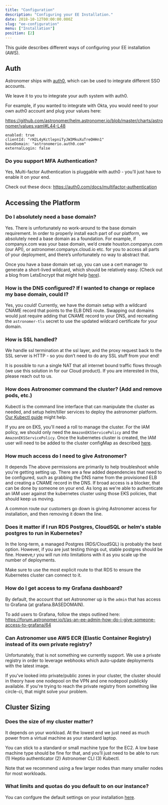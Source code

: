 ```yaml
---
title: "Configuration"
description: "Configuring your EE Installation."
date: 2018-10-12T00:00:00.000Z
slug: "ee-configuration"
menu: ["Installation"]
position: [2]
---
```

This guide describes different ways of configuring your EE installation (AWS).


## Auth

Astronomer ships with [auth0](https://auth0.com/), which can be used to integrate different SSO accounts.

We leave it to you to integrate your auth system with auth0.

For example, if you wanted to integrate with Okta, you would need to your own auth0 account and plug your values here:

https://github.com/astronomer/helm.astronomer.io/blob/master/charts/astronomer/values.yaml#L44-L48
```
enabled: true
clientId: "rH2L4yKctlepniTyJW3MkuXuTreOHHn1"
baseDomain: "astronomerio.auth0.com"
externalLogin: false
```

### Do you support MFA Authentication?

Yes, Multi-factor Authentication is pluggable with auth0 - you'll just have to enable it on your end.

Check out these docs: https://auth0.com/docs/multifactor-authentication

## Accessing the Platform

### Do I absolutely need a base domain?

Yes. There is unfortunately no work-around to the base domain requirement. In order to properly install each part of our platform, we absolutely need a base domain as a foundation.
For example, if companyx.com was your base domain, we’d create houston.companyx.com (our API), or astronomer.companyx.cloud.io etc. for you to access all parts of your deployment, and there’s unfortunately no way to abstract that.

Once you have a base domain set up, you can use a cert manager to generate a short-lived wildcard, which should be relatively easy. (Check out a blog from LetsEncrypt that might help [here](https://www.bennadel.com/blog/3420-obtaining-a-wildcard-ssl-certificate-from-letsencrypt-using-the-dns-challenge.htm])).

### How is the DNS configured? If I wanted to change or replace my base domain, could I?

Yes, you could! Currently, we have the domain setup with a wildcard CNAME record that points to the ELB DNS route. Swapping out domains would just require adding that CNAME record to your DNS, and recreating the `astronomer-tls` secret to use the updated wildcard certificate for your domain.

### How is SSL handled?
We handle ssl termination at the ssl layer, and the proxy request back to the SSL server is HTTP - so you don’t need to do any SSL stuff from your end!

It is possible to run a single NAT that all internet bound traffic flows through (we use this solution in for our Cloud product). If you are interested in this, please reach out to us.

### How does Astronomer command the cluster? (Add and remove pods, etc.)

Kubectl is the command line interface that can manipulate the cluster as needed, and setup helm/tiller services to deploy the astronomer platform. [Our Kubectl guide](https://www.astronomer.io/guides/kubectl/) might help.

If you are on EKS, you'll need a roll to manage the cluster. For the IAM policy, we should only need the `AmazonEKSServicePolicy` and the `AmazonEKSServicePolicy`.
Once the kubernetes cluster is created, the IAM user will need to be added to the cluster configMap as described [here](https://docs.aws.amazon.com/eks/latest/userguide/add-user-role.html).

### How much access do I need to give Astronomer?

It depends  The above permissions are primarily to help troubleshoot while you're getting setting up. There are a few added dependencies that need to be configured, such as grabbing the DNS name from the provisioned ELB and creating a CNAME record in the DNS. If broad access is a blocker, that can be done by someone on your end.
As long as we're able to authenticate an IAM user against the kubernetes cluster using those EKS policies, that should keep us moving.

A common route our customers go down is giving Astronomer access for installation, and then removing it down the line.

### Does it matter if I run RDS Postgres, CloudSQL or helm's stable postgres to run in Kubernetes?

In the long-term, a managed Postgres (RDS/CloudSQL) is probably the best option.
However, if you are just testing things out, stable postgres should be fine. Howeve,r you will run into limitations with it as you scale up the number of deployments.

Make sure to use the most explicit route to that RDS to ensure the Kubernetes cluster can connect to it.

### How do I get access to my Grafana dashboard?

By default, the account that set Astronomer up is the `admin` that has access to Grafana (at grafana.BASEDOMAIN).

To add users to Grafana, follow the steps outlined here:
https://forum.astronomer.io/t/as-an-ee-admin-how-do-i-give-someone-access-to-grafana/64

### Can Astronomer use AWS ECR (Elastic Container Registry) instead of its own private registry?

Unfortunately, that is not something we currently support. We use a private registry in order to leverage webhooks which auto-update deployments with the latest image.

If you've looked into private/public zones in your cluster, the cluster should in theory have one nodepool on the VPN and one nodepool publickly available.
If you're trying to reach the private registry from something like circle-ci, that might solve your problem.


## Cluster Sizing

### Does the size of my cluster matter?

It depends on your workload. At the lowest end we just need as much power from a virtual machine as your standard laptop.

You can stick to a standard or small machine type for the EC2.
A low base machine type should be fine for that, and you’ll just need to be able to run:
(1) Heptio authenticator
(2) Astronomer CLI
(3) Kubectl.

Note that we recommend using a few larger nodes than many smaller nodes for most workloads.

### What limits and quotas do you default to on our instance?

You can confgure the default settings on your installation [here](https://github.com/astronomer/helm.astronomer.io/tree/master/charts).
